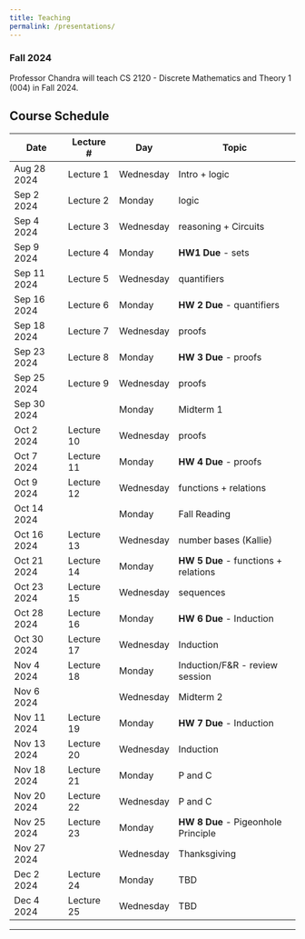 ```yaml
---
title: Teaching
permalink: /presentations/
---
```


### Fall 2024
Professor Chandra will teach CS 2120 - Discrete Mathematics and Theory 1 (004) in Fall 2024.

## Course Schedule

| Date       | Lecture #  | Day         | Topic                              |
|------------|------------|-------------|------------------------------------|
| Aug 28 2024 | Lecture 1  | Wednesday   | Intro + logic                      |
| Sep 2 2024  | Lecture 2  | Monday      | logic                              |
| Sep 4 2024  | Lecture 3  | Wednesday   | reasoning + Circuits               |
| Sep 9 2024  | Lecture 4  | Monday      | **HW1 Due** - sets                 |
| Sep 11 2024 | Lecture 5  | Wednesday   | quantifiers                        |
| Sep 16 2024 | Lecture 6  | Monday      | **HW 2 Due** - quantifiers         |
| Sep 18 2024 | Lecture 7  | Wednesday   | proofs                             |
| Sep 23 2024 | Lecture 8  | Monday      | **HW 3 Due** - proofs              |
| Sep 25 2024 | Lecture 9  | Wednesday   | proofs                             |
| Sep 30 2024 |            | Monday      | Midterm 1                          |
| Oct 2 2024  | Lecture 10 | Wednesday   | proofs                             |
| Oct 7 2024  | Lecture 11 | Monday      | **HW 4 Due** - proofs              |
| Oct 9 2024  | Lecture 12 | Wednesday   | functions + relations              |
| Oct 14 2024 |            | Monday      | Fall Reading                       |
| Oct 16 2024 | Lecture 13 | Wednesday   | number bases (Kallie)              |
| Oct 21 2024 | Lecture 14 | Monday      | **HW 5 Due** - functions + relations |
| Oct 23 2024 | Lecture 15 | Wednesday   | sequences                          |
| Oct 28 2024 | Lecture 16 | Monday      | **HW 6 Due** - Induction           |
| Oct 30 2024 | Lecture 17 | Wednesday   | Induction                          |
| Nov 4 2024  | Lecture 18 | Monday      | Induction/F&R - review session     |
| Nov 6 2024  |            | Wednesday   | Midterm 2                          |
| Nov 11 2024 | Lecture 19 | Monday      | **HW 7 Due** - Induction           |
| Nov 13 2024 | Lecture 20 | Wednesday   | Induction                          |
| Nov 18 2024 | Lecture 21 | Monday      | P and C                            |
| Nov 20 2024 | Lecture 22 | Wednesday   | P and C                            |
| Nov 25 2024 | Lecture 23 | Monday      | **HW 8 Due** - Pigeonhole Principle |
| Nov 27 2024 |            | Wednesday   | Thanksgiving                       |
| Dec 2 2024  | Lecture 24 | Monday      | TBD                                |
| Dec 4 2024  | Lecture 25 | Wednesday   | TBD                                |

---

<!-- ### Upcoming lab meetings

Every Friday at 13:30 EST, we get together (mix of virtual and in person) for lab presentations (with food! sometimes).
On a rotating basis, each member of the lab speaks and teaches about something they know or shares their work. 
Anything, really. Relevant and interesting topics, good skills to know, nice Python packages,
neuroscientific princples, new findings and literature reviews... anything!

Get on the [listserv for announcements](https://groups.google.com/forum/#!forum/kording-lab-teachings)

### Spring 2024
{% raw %}
| Date | Name | Topic |
|------|------|-------|
| Jan 16 [Tues] | Konrad K | TBD |
| Jan 26 [Fri] | K-lab retreat | N/A |
| Feb 2 | Lab business | Discussion |
| Feb 9 |Joey R. | Conformal Prediction |
| Feb 16 | Alessandro Lamacchia | Servers! |
| Feb 23 | Reading club | Episodic Memory |
| Mar 1 | Lab 1-1s | do 'em |
| Mar 8 | Lab 1-1s | do 'em |
| Mar 15 | ... | ... |
| Mar 22 | Tony | "Modern" Causal Inference |
| Mar 29 | ... | ... |
| Apr 5 |Felipe P | sts experiments, tracking |
| Apr 12 | Joey | How to program a brain |
| Apr 19 | 
| Apr 26 | ... | ... |
| May 3 | ... | ... |
| May 10 | Ilenna Jones | 

{% endraw %}

{% assign reference_types = "scientists|students" | split: "|" %}

{% for type in reference_types %}

{% if type == 'scientists' %}
### **For scientists**
 {% elsif type == 'students' %}
### **For students, lab members**
{% endif %}

<div class="content list">
  {% for post in site.posts %}
    {% if post.categories contains type %}
    <div class="list-item">
      <p class="list-post-title">
        <a href="{{ site.baseurl }}{{ post.url }}">- {{ post.title }}</a>
      </p>
    </div>
    {% endif %}
  {% endfor %}
</div>

<hr>
{% endfor %}

### **Older Blog posts from the lab**

<div class="content list">
  {% for post in site.posts %}
    {% if post.categories contains 'blog' %}
    <div class="list-item">
      <p class="list-post-title">
        <a href="{{ site.baseurl }}{{ post.url }}">- {{ post.title }}</a> (<small>{{post.date | date: "%m/%d/%y" }}</small>)
      </p>
    </div>
    {% endif %}
  {% endfor %}
</div>

<hr> -->
